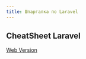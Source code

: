 ```yaml
---
title: Шпаргалка по Laravel
---
```


## CheatSheet Laravel

[Web Version](https://learninglaravel.net/cheatsheet/)
